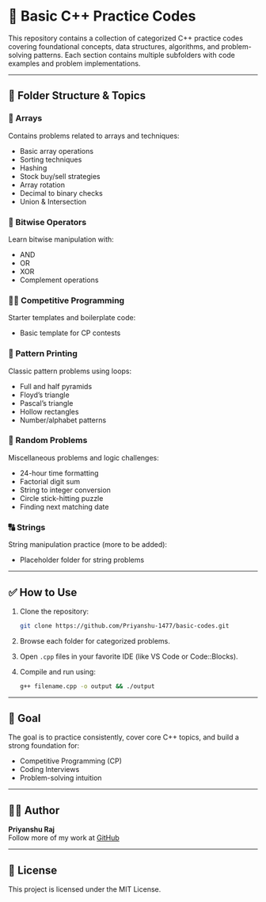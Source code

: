 # 🧠 Basic C++ Practice Codes

This repository contains a collection of categorized C++ practice codes covering foundational concepts, data structures, algorithms, and problem-solving patterns. Each section contains multiple subfolders with code examples and problem implementations.

---

## 📁 Folder Structure & Topics

### 🧮 Arrays
Contains problems related to arrays and techniques:
- Basic array operations
- Sorting techniques
- Hashing
- Stock buy/sell strategies
- Array rotation
- Decimal to binary checks
- Union & Intersection

### 🧷 Bitwise Operators
Learn bitwise manipulation with:
- AND
- OR
- XOR
- Complement operations

### 🧑‍💻 Competitive Programming
Starter templates and boilerplate code:
- Basic template for CP contests

### 🎨 Pattern Printing
Classic pattern problems using loops:
- Full and half pyramids
- Floyd’s triangle
- Pascal’s triangle
- Hollow rectangles
- Number/alphabet patterns

### 🎲 Random Problems
Miscellaneous problems and logic challenges:
- 24-hour time formatting
- Factorial digit sum
- String to integer conversion
- Circle stick-hitting puzzle
- Finding next matching date

### 🔠 Strings
String manipulation practice (more to be added):
- Placeholder folder for string problems

---

## ✅ How to Use

1. Clone the repository:
   ```bash
   git clone https://github.com/Priyanshu-1477/basic-codes.git
   ```

2. Browse each folder for categorized problems.

3. Open `.cpp` files in your favorite IDE (like VS Code or Code::Blocks).

4. Compile and run using:
   ```bash
   g++ filename.cpp -o output && ./output
   ```

---

## 🏁 Goal

The goal is to practice consistently, cover core C++ topics, and build a strong foundation for:
- Competitive Programming (CP)
- Coding Interviews
- Problem-solving intuition

---

## 🧑‍💻 Author

**Priyanshu Raj**  
Follow more of my work at [GitHub](https://github.com/Priyanshu-1477)

---

## 📜 License

This project is licensed under the MIT License.
